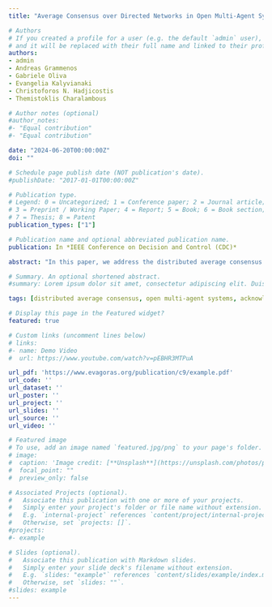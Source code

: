 ```yaml
---
title: "Average Consensus over Directed Networks in Open Multi-Agent Systems with Acknowledgement Feedback"

# Authors
# If you created a profile for a user (e.g. the default `admin` user), write the username (folder name) here 
# and it will be replaced with their full name and linked to their profile.
authors:
- admin
- Andreas Grammenos
- Gabriele Oliva
- Evangelia Kalyvianaki
- Christoforos N. Hadjicostis
- Themistoklis Charalambous

# Author notes (optional)
#author_notes:
#- "Equal contribution"
#- "Equal contribution"

date: "2024-06-20T00:00:00Z"
doi: ""

# Schedule page publish date (NOT publication's date).
#publishDate: "2017-01-01T00:00:00Z"

# Publication type.
# Legend: 0 = Uncategorized; 1 = Conference paper; 2 = Journal article;
# 3 = Preprint / Working Paper; 4 = Report; 5 = Book; 6 = Book section;
# 7 = Thesis; 8 = Patent
publication_types: ["1"]

# Publication name and optional abbreviated publication name.
publication: In *IEEE Conference on Decision and Control (CDC)*

abstract: "In this paper, we address the distributed average consensus problem over directed networks in open multi-agent systems (OMAS), where the stability of the network is disrupted by frequent agent arrivals and departures, leading to a time-varying average consensus target. To tackle this challenge, we introduce a novel ratio consensus algorithm OPENRC based on acknowledgement feedback, designed to be robust to agent arrivals and departures, as well as to unbalanced directed network topologies. We demonstrate that when all active agents execute the OPENRC algorithm, the sum of their state variables remains constant during quiescent epochs when the network remains unchanged. By assuming eventual convergence during such quiescent periods following persistent variations in system composition and size, we prove the convergence of the OPENRC algorithm using column-stochasticity and sum-preservation properties. Finally, we apply and evaluate our proposed algorithm in a simulated environment, where agents are departing from and arriving in the network to highlight its resilience against changes in the network size and topology."

# Summary. An optional shortened abstract.
#summary: Lorem ipsum dolor sit amet, consectetur adipiscing elit. Duis posuere tellus ac convallis placerat. Proin tincidunt magna sed ex sollicitudin condimentum.

tags: [distributed average consensus, open multi-agent systems, acknowledgement feedback.]

# Display this page in the Featured widget?
featured: true

# Custom links (uncomment lines below)
# links:
#- name: Demo Video
#  url: https://www.youtube.com/watch?v=pEBHR3MTPuA

url_pdf: 'https://www.evagoras.org/publication/c9/example.pdf'
url_code: ''
url_dataset: ''
url_poster: ''
url_project: ''
url_slides: ''
url_source: ''
url_video: ''

# Featured image
# To use, add an image named `featured.jpg/png` to your page's folder. 
# image:
#  caption: 'Image credit: [**Unsplash**](https://unsplash.com/photos/pLCdAaMFLTE)'
#  focal_point: ""
#  preview_only: false

# Associated Projects (optional).
#   Associate this publication with one or more of your projects.
#   Simply enter your project's folder or file name without extension.
#   E.g. `internal-project` references `content/project/internal-project/index.md`.
#   Otherwise, set `projects: []`.
#projects:
#- example

# Slides (optional).
#   Associate this publication with Markdown slides.
#   Simply enter your slide deck's filename without extension.
#   E.g. `slides: "example"` references `content/slides/example/index.md`.
#   Otherwise, set `slides: ""`.
#slides: example
---
```

